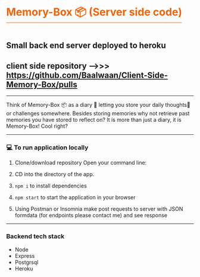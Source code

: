 <h1 style="color: #f56200; display: inline-block; border-bottom: 1px solid #f56200" > Memory-Box 📦 (Server side code) </h1>

## Small back end server deployed to heroku

## client side repository -->>> https://github.com/Baalwaan/Client-Side-Memory-Box/pulls

---

Think of Memory-Box 📦 as a diary 📖 letting you store your daily thoughts💭 or challenges somewhere. Besides storing memories why not retrieve past memories you have stored to reflect on? It is more than just a diary, it is Memory-Box! Cool right?

--- 

### 💻 To run application locally

1. Clone/download repository
Open your command line:

2. CD into the directory of the app.
3. ```npm i``` to install dependencies
4. ```npm start``` to start the application in your browser
5. Using Postman or Insomnia make post requests to server with JSON formdata  (for endpoints please contact me) and see response

---

### Backend tech stack

* Node
* Express
* Postgrsql
* Heroku
